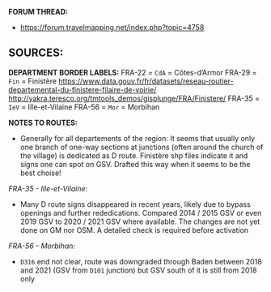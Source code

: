 ﻿**FORUM THREAD:**
- https://forum.travelmapping.net/index.php?topic=4758


**SOURCES:**
- 

**DEPARTMENT BORDER LABELS:**
FRA-22 = `CdA` = Côtes-d’Armor
FRA-29 = `Fin` = Finistère
   https://www.data.gouv.fr/fr/datasets/reseau-routier-departemental-du-finistere-filaire-de-voirie/
   http://yakra.teresco.org/tmtools_demos/gisplunge/FRA/Finistere/
FRA-35 = `IeV` = Ille-et-Vilaine
FRA-56 = `Mor` = Morbihan


**NOTES TO ROUTES:**
- Generally for all departements of the region: It seems that usually only one branch of one-way sections at junctions (often around the church of the village) is dedicated as D route. Finistère shp files indicate it and signs one can spot on GSV. Drafted this way when it seems to be the best choise!

*FRA-35 - Ille-et-Vilaine:*
- Many D route signs disappeared in recent years, likely due to bypass openings and further rededications. Compared 2014 / 2015 GSV or even 2019 GSV to 2020 / 2021 GSV where available. The changes are not yet done on GM nor OSM. A detailed check is required before activation

*FRA-56 - Morbihan:*
- `D316` end not clear, route was downgraded through Baden between 2018 and 2021 (GSV from `D101` junction) but GSV south of it is still from 2018 only